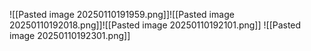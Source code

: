 ![[Pasted image 20250110191959.png]]![[Pasted image 20250110192018.png]]![[Pasted image 20250110192101.png]]
![[Pasted image 20250110192301.png]]